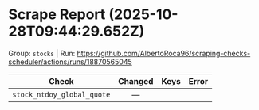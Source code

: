# Scrape Report (2025-10-28T09:44:29.652Z)

Group: `stocks`  |  Run: https://github.com/AlbertoRoca96/scraping-checks-scheduler/actions/runs/18870565045

| Check | Changed | Keys | Error |
|---|:---:|:--|:--|
| `stock_ntdoy_global_quote` | — |  |  |
